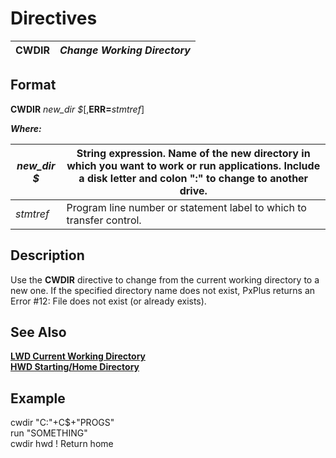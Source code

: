 # Directives

**CWDIR** |  **_Change Working Directory_**  
---|---  
  
##  Format

**CWDIR** _new_dir_ _$_[,**ERR=**_stmtref_]  
  
**_Where:_**

_new_dir_ _$_ |  String expression. Name of the new directory in which you want to work or run applications. Include a disk letter and colon ":" to change to another drive.  
---|---  
_stmtref_ |  Program line number or statement label to which to transfer control.  
  
##  Description

Use the **CWDIR** directive to change from the current working directory to a new one. If the specified directory name does not exist, PxPlus returns an Error #12: File does not exist (or already exists).

##  See Also

**[LWD Current Working Directory](../variables/lwd.md)**  
**[HWD Starting/Home Directory](../variables/hwd.md)**

##  Example

cwdir "C:\"+C$+"PROGS"  
run "SOMETHING"  
cwdir hwd ! Return home
